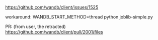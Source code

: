 https://github.com/wandb/client/issues/1525


workaround:
WANDB_START_METHOD=thread python joblib-simple.py 

PR: (from user, the retracted)
https://github.com/wandb/client/pull/2001/files
